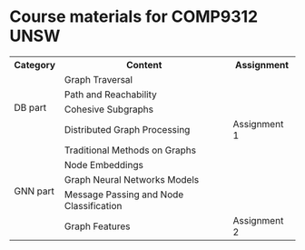 # Course materials for COMP9312 UNSW

<table>
    <tr>
        <th>Category</th><th>Content</th><th>Assignment</th>
    </tr>
    <tr>
        <td rowspan="4">DB part</td><td>Graph Traversal</td><td> </td> 
    </tr>
    <tr>
        <td>Path and Reachability</td><td></td> 
    </tr>
    <tr>
        <td>Cohesive Subgraphs</td><td>  </td>  
    </tr>
    <tr>
        <td>Distributed Graph Processing</td><td> Assignment 1 </td>  
    </tr>
    <tr>
        <td rowspan="5">GNN part</td><td>Traditional Methods on Graphs</td><td>  </td>  
    </tr>
    <tr>
        <td> Node Embeddings</td><td></td> 
    </tr>
    <tr>
        <td>Graph Neural Networks Models</td><td> </td>  
    </tr>
    <tr>
        <td>Message Passing and Node Classification</td><td></td>  
    </tr>
    <tr>
        <td>Graph Features</td><td> Assignment 2 </td>  
    </tr>
    </tr>
</table>